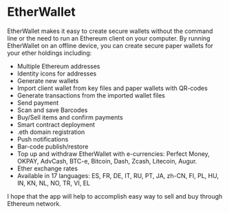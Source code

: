 # EtherWallet
EtherWallet makes it easy to create secure wallets without the command line or the need to run an Ethereum client on your computer. By running EtherWallet on an offline device, you can create secure paper wallets for your ether holdings including:

- Multiple Ethereum addresses
- Identity icons for addresses
- Generate new wallets
- Import client wallet from key files and paper wallets with QR-codes
- Generate transactions from the imported wallet files
- Send payment
- Scan and save Barcodes
- Buy/Sell items and confirm payments
- Smart contract deployment
- .eth domain registration
- Push notifications
- Bar-code publish/restore
- Top up and withdraw EtherWallet with e-currencies: Perfect Money, OKPAY, AdvCash, BTC-e, Bitcoin, Dash, Zcash, Litecoin, Augur.
- Ether exchange rates
- Available in 17 languages: ES, FR, DE, IT, RU, PT, JA, zh-CN, FI, PL, HU, IN, KN, NL, NO, TR, VI, EL

I hope that the app will help to accomplish easy way to sell and buy through Ethereum network.
